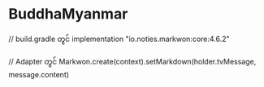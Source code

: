 # BuddhaMyanmar

// build.gradle တွင်
implementation "io.noties.markwon:core:4.6.2"

// Adapter တွင်
Markwon.create(context).setMarkdown(holder.tvMessage, message.content)
